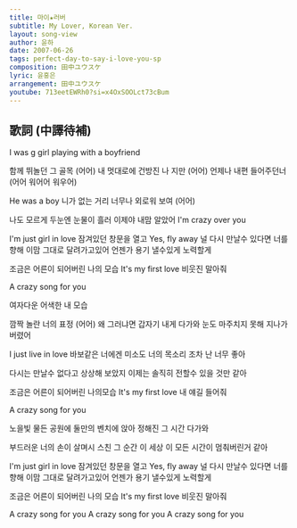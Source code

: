 ```yaml
---
title: 마이★러버
subtitle: My Lover, Korean Ver.
layout: song-view
author: 윤하
date: 2007-06-26
tags: perfect-day-to-say-i-love-you-sp
composition: 田中ユウスケ
lyric: 윤홍은
arrangement: 田中ユウスケ
youtube: 713eetEWRh0?si=x4OxSOOLct73cBum
---
```


## 歌詞 (中譯待補)

I was g girl playing with a boyfriend

함께 뛰놀던 그 골목 (어어)
내 멋대로에 건방진 나 지만 (어어)
언제나 내편 들어주던너
(어어 워어어 워우어)

He was a boy 니가 없는 거리
너무나 외로워 보여 (어어)

나도 모르게 두눈엔 눈물이 흘러
이제야 내맘 알았어 I'm crazy over you

I'm just girl in love 잠겨있던 창문을 열고
Yes, fly away 널 다시 만날수 있다면
너를 향해 이맘 그대로 달려가고있어
언젠가 용기 낼수있게 노력할게

조금은 어른이 되어버린 나의 모습
It's my first love 비웃진 말아줘

A crazy song for you

여자다운 어색한 내 모습

깜짝 놀란 너의 표정 (어어)
왜 그러냐면 갑자기 내게 다가와
눈도 마주치지 못해 지나가 버렸어

I just live in love 바보같은
너에겐 미소도 너의 목소리 조차 난 너무 좋아

다시는 만날수 없다고 상상해 보았지
이제는 솔직히 전할수 있을 것만 같아

조금은 어른이 되어버린 나의모습 It's my first love
내 얘길 들어줘

A crazy song for you

노을빛 물든 공원에 둘만의 벤치에 앉아
정해진 그 시간 다가와

부드러운 너의 손이 살며시 스친 그 순간
이 세상 이 모든 시간이 멈춰버린거 같아

I'm just girl in love 잠겨있던 창문을 열고
Yes, fly away 널 다시 만날수 있다면
너를 향해 이맘 그대로 달려가고있어
언젠가 용기 낼수있게 노력할게

조금은 어른이 되어버린 나의 모습
It's my first love 비웃진 말아줘

A crazy song for you
A crazy song for you
A crazy song for you
